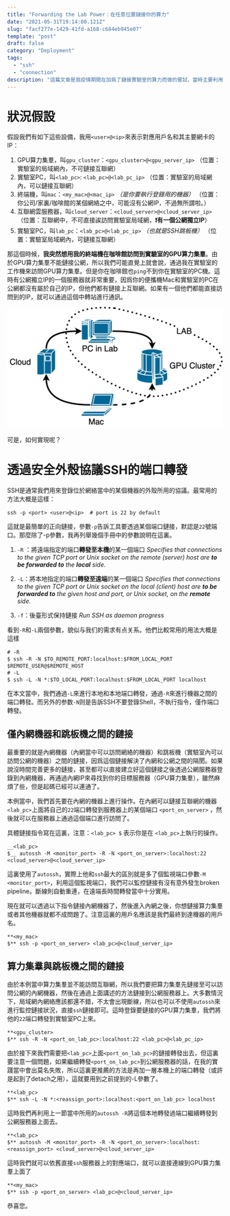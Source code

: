 ```yaml
---
title: "Forwarding the Lab Power：在任意位置鏈接你的算力"
date: "2021-05-31T19:14:00.121Z"
slug: "facf277e-1429-41fd-a168-c684eb945e07"
template: "post"
draft: false
category: "Deployment"
tags: 
  - "ssh"
  - "connection"
description: "這篇文章是我疫情期間在加爲了鏈接實驗室的算力而做的嘗試，當時主要利用的ssh的端口轉發功能。現在實現同樣功能我用的是Frp，但是SSH的端口轉發支持廣泛、配置容易、而且兼容性也更好，依然處在不可替代的地位。將當時採用的方法記錄在這裏。"
---
```

# 狀況假設

假設我們有如下這些設備，我用`<user>@<ip>`來表示對應用戶名和其主要網卡的IP：

1. GPU算力集羣，叫`gpu_cluster`：`<gpu_cluster>@<gpu_server_ip>` 
（位置：實驗室的局域網內，不可鏈接互聯網）
2. 實驗室PC，叫`<lab_pc>`: `<lab_pc>@<lab_pc_ip>`
（位置：實驗室的局域網內，可以鏈接互聯網）
3. 終端機，叫`mac`：`<my_mac>@<mac_ip>` _（是你要執行登錄用的機器）_
（位置：你公司/家裏/咖啡館的某個網絡之中，可能沒有公網IP，不過無所謂啦。）
4. 互聯網雲服務器，叫`cloud_server`：`<cloud_server>@<cloud_server_ip>`
（位置：互聯網中，不可直接誒訪問實驗室局域網，**❗️️有一個公網獨立IP**）
5. 實驗室PC，叫`lab_pc`：`<lab_pc>@<lab_pc_ip>`  _（也就是SSH跳板機）_
（位置：實驗室局域網內，可鏈接互聯網）

那這個時候，**我突然想用我的終端機在咖啡館訪問到實驗室的GPU算力集羣**。由於GPU算力集羣不能鏈接公網，所以我們可能直覺上就會說，通過我在實驗室的工作機來訪問GPU算力集羣。但是你在咖啡館也`ping`不到你在實驗室的PC機。這時有公網獨立IP的一個服務器就非常重要，因爲你的便攜機Mac和實驗室的PC在公網都沒有屬於自己的IP，但他們都有鏈接上互聯網。如果有一個他們都能直接訪問到的IP，就可以通過這個中轉站進行通訊。

![8d251cc1ddff6d80cc3f65e814b91b8e1a232dbd.png](8d251cc1ddff6d80cc3f65e814b91b8e1a232dbd.png)

可是，如何實現呢？

# 透過安全外殼協議SSH的端口轉發

SSH是通常我們用來登錄位於網絡當中的某個機器的外殼所用的協議。最常用的方法大概是這樣：

```Shell
ssh -p <port> <user>@<ip>  # port is 22 by default
```

這就是最簡單的正向鏈接，參數`-p`告訴工具要透過某個端口鏈接，默認是`22`號端口。那麼除了-p參數，我再列舉幾個手冊中的參數說明在這裏。

1. `-R` ：將遠端指定的端口**轉發至本機**的某一個端口
  *Specifies that connections to the given TCP port or Unix socket on the remote (server) host are* __*to be forwarded to*__ *the* **_local_** _side._

2. `-L`：將本地指定的端口**轉發至遠端**的某一個端口
  *Specifies that connections to the given TCP port or Unix socket on the local (client) host are* **_to be forwarded to_** *the given host and port, or Unix socket, on the* **_remote_** _side._

3. `-f`：後臺形式保持鏈接
_Run SSH as daemon progress_

看到`-R`和`-L`兩個參數，貌似与我们的需求有点关系。他們比較常用的用法大概是這樣

```Shell
# -R
$ ssh -R -N $TO_REMOTE_PORT:localhost:$FROM_LOCAL_PORT $REMOTE_USER@$REMOTE_HOST
# -L
$ ssh -L -N *:$TO_LOCAL_PORT:localhost:$FROM_LOCAL_PORT localhost
```

在本文當中，我們通過`-L`來進行本地和本地端口轉發，通過`-R`來進行機器之間的端口轉發。而另外的参数`-N`则是告訴SSH不要登錄Shell，不執行指令，僅作端口轉發。

## 僅內網機器和跳板機之間的鏈接

最重要的就是內網機器（內網當中可以訪問網絡的機器）和跳板機（實驗室內可以訪問公網的機器）之間的鏈接，因爲這個鏈接解決了內網和公網之間的隔閡。如果說沒時間完善更多的鏈接，甚至都可以直接建立好這個鏈接之後透過公網服務器登錄到內網機器，再通過內網IP來尋找到你的目標服務器（GPU算力集羣），雖然麻煩了些，但是起碼已經可以連通了。

本例當中，我們首先要在內網的機器上進行操作。在內網可以鏈接互聯網的機器`<lab_pc>`上面將自己的`22`端口轉發到服務器上的某個端口 `<port_on_server>` ，然後就可以在服務器上通過這個端口進行訪問了。

具體鏈接指令寫在這裏，注意：`<lab_pc> $` 表示你是在 `<lab_pc>`上執行的操作。

```Shell
__<lab_pc> 
$__ autossh -M <monitor_port> -R -N <port_on_server>:localhost:22 <cloud_server>@<cloud_server_ip>
```

這裏使用了`autossh`，實際上他和`ssh`最大的區別就是多了個監視端口參數`-M <monitor_port>`，利用這個監視端口，我們可以監控鏈接有沒有意外發生broken pipeline。斷線則自動重連，在遠端長時間轉發當中十分實用。

現在就可以透過以下指令鏈接內網機器了，然後進入內網之後，你想鏈接算力集羣或者其他機器就都不成問題了。注意這裏的用戶名應該是我們最終到達機器的用戶名。

```Shell
**<my_mac>
$** ssh -p <port_on_server> <lab_pc>@<cloud_server_ip>
```

## 算力集羣與跳板機之間的鏈接

由於本例當中算力集羣並不能訪問互聯網，所以我們要把算力集羣先鏈接至可以訪問公網的內網機器，然後在通過上面講述的方法鏈接到公網服務器上。大多數情況下，局域網內網絡應該都還不錯，不太會出現斷線，所以也可以不使用`autossh`來進行監控鏈接狀況，直接`ssh`鏈接即可。這時登錄要鏈接的GPU算力集羣，我們將他的`22`端口轉發到實驗室PC上來。

```Shell
**<gpu_cluster>
$** ssh -R -N <port_on_lab_pc>:localhost:22 <lab_pc>@<lab_pc_ip>
```

由於接下來我們需要把`<lab_pc>`上面`<port_on_lab_pc>`的鏈接轉發出去，但這裏要注意一個問題，如果繼續轉發`<port_on_lab_pc>`到公網服務器的話，在我的實踐當中會出莫名失敗，所以這裏更推薦的方法是再加一層本機上的端口轉發（或許是起到了detach之用），這就要用到之前提到的-L參數了。

```Shell
**<lab_pc>
$** ssh -L -N *:<reassign_port>:localhost:<port_on_lab_pc> localhost
```

這時我們再利用上一節當中所用的`autossh -R`將這個本地轉發過端口繼續轉發到公網服務器上面去。

```Shell
**<lab_pc> 
$** autossh -M <monitor_port> -R -N <port_on_server>:localhost:<reassign_port> <cloud_server>@<cloud_server_ip>
```

這時我們就可以依舊直接`ssh`服務器上的對應端口，就可以直接連線到GPU算力集羣上面了

```Shell
**<my_mac>
$** ssh -p <port_on_server> <lab_pc>@<cloud_server_ip>
```

恭喜您。

